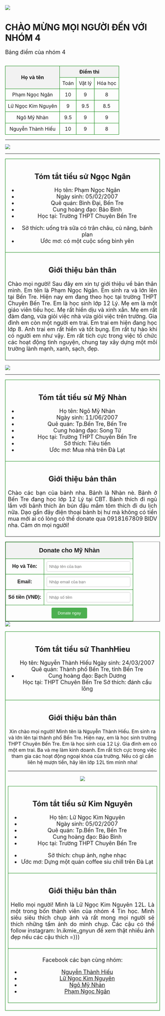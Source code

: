 <!DOCTYPE html>
<html lang="en">
<head>
  <meta charset="UTF-8">
  <table width="60%" align="center">
  <tr>
   <img src="0379da155b44e11ab855.jpg"
  </tr>
  <title>Bảng điểm của nhóm 4</title>
  <style>
    table {
      border-collapse: collapse;
      width: 100%;
    }
    th, td {
      border: 1px solid green;
      padding: 8px;
      text-align: center;
    }
    th {
      background-color: #f2f2f2;
    }
    /* Định dạng chữ trong phần giới thiệu */
    p {
      font-size: large;
    }
    ul {
      font-size: large;
    }
  </style>
</head>
<body>

<h1>CHÀO MỪNG MỌI NGƯỜI ĐẾN VỚI NHÓM 4</h1>

<p>Bảng điểm của nhóm 4</p>

<table>
  <tr>
    <th rowspan="2">Họ và tên</th>
    <th colspan="3">Điểm thi</th>
  </tr>
  <tr>
    <td>Toán</td>
    <td>Vật lý</td>
    <td>Hóa học</td>
  </tr>
  <tr>
    <td>Phạm Ngọc Ngân</td>
    <td>10</td>
    <td>9</td>
    <td>8</td>
  </tr>
  <tr>
    <td>Lữ Ngọc Kim Nguyên</td>
    <td>9</td>
    <td>9.5</td>
    <td>8.5</td>
  </tr>
  <tr>
    <td>Ngô Mỹ Nhàn</td>
    <td>9.5</td>
    <td>9</td>
    <td>9</td>
  </tr>
  <tr>
    <td>Nguyễn Thành Hiếu</td>
    <td>10</td>
    <td>9</td>
    <td>8</td>
  </tr>
</table>

<hr>

<table width="60%" align="center">
  <tr>
   <img src="0379da155b44e11ab855.jpg"
  </tr>
  <tr>
    <td colspan="2">
      <h2>Tóm tắt tiểu sử Ngọc Ngân</h2>
      <ul>
        <li>Họ tên: Phạm Ngọc Ngân</li>
        <li>Ngày sinh: 05/02/2007</li>
        <li>Quê quán: Bình Đại, Bến Tre</li>
        <li>Cung hoàng đạo: Bảo Bình</li>
        <li>Học tại: Trường THPT Chuyên Bến Tre</li>
      </ul>
      <ul>
        <li>Sở thích: uống trà sữa có trân châu, củ năng, bánh plan</li>
        <li>Ước mơ: có một cuộc sống bình yên</li>
      </ul>
    </td>
  </tr>
  <tr>
    <td colspan="2">
      <h2>Giới thiệu bản thân</h2>
      <p align="justify">Chào mọi người! Sau đây em xin tự giới thiệu về bản thân mình. Em tên là Phạm Ngọc Ngân. Em sinh ra và lớn lên tại Bến Tre. Hiện nay em đang theo học tại trường THPT Chuyên Bến Tre. Em là học sinh lớp 12 Lý. Mẹ em là một giáo viên tiểu học. Mẹ rất hiền dịu và xinh xắn. Mẹ em rất đảm đang, vừa giỏi việc nhà vừa giỏi việc trên trường. Gia đình em còn một người em trai. Em trai em hiện đang học lớp 8. Anh trai em rất hiền và tốt bụng. Em rất tự hào khi có người em như vậy. Em rất tích cực trong việc tổ chức các hoạt động tình nguyện, chung tay xây dựng một môi trường lành mạnh, xanh, sạch, đẹp.</p>
    </td>
  </tr>
  <tr>

<hr>

<table width="60%" align="center">
  <tr>
   <img src="17fc8f901ec1a49ffdd0.jpg">
    <td colspan="2">
      <h2>Tóm tắt tiểu sử Mỹ Nhàn</h2>
      <ul>
        <li>Họ tên: Ngô Mỹ Nhàn</li>
        <li>Ngày sinh: 11/06/2007</li>
        <li>Quê quán: Tp.Bến Tre, Bến Tre</li>
        <li>Cung hoàng đạo: Song Tử</li>
        <li>Học tại: Trường THPT Chuyên Bến Tre</li>
        <li>Sở thích: Tiêu tiền</li>
        <li>Ước mơ: Mua nhà trên Đà Lạt</li>
       </ul>
    </td>
  </tr>
<tr>
<tr>
    <td colspan="2">
      <h2>Giới thiệu bản thân</h2>
      <p align="justify">Chào các bạn của bảnh nha. Bảnh là Nhàn nè. Bảnh ở Bến Tre đang học lớp 12 Lý tại CBT. Bảnh thích đi ngủ lắm với bảnh thích ăn bún đậu mắm tôm thích đi du lịch nữa. Dạo gần đây điện thoại bảnh bị hư mà không có tiền mua mới ai có lòng có thể donate qua 0918167809 BIDV nha. Cảm ơn mọi người!</p>
    </td>
  </tr>
  <tr>

  <hr>
  
 
  <title>Donate Mỹ Nhàn</title>
    
  <table border="1" cellpadding="10" cellspacing="0" style="width: 100%; max-width: 600px; margin: 0 auto; border-collapse: collapse; font-family: Arial, sans-serif;">
    <thead>
        <tr>
            <th colspan="2" style="text-align: center; background-color: #f2f2f2; padding: 15px; font-size: 20px;">Donate cho Mỹ Nhàn</th>
        </tr>
    </thead>
    <tbody>
        <tr>
            <td style="width: 30%; font-weight: bold;">Họ và Tên:</td>
            <td><input type="text" name="name" placeholder="Nhập tên của bạn" style="width: 100%; padding: 8px; border: 1px solid #ccc; border-radius: 4px;" required></td>
        </tr>
        <tr>
            <td style="font-weight: bold;">Email:</td>
            <td><input type="email" name="email" placeholder="Nhập email của bạn" style="width: 100%; padding: 8px; border: 1px solid #ccc; border-radius: 4px;" required></td>
        </tr>
        <tr>
            <td style="font-weight: bold;">Số tiền (VNĐ):</td>
            <td><input type="number" name="amount" placeholder="Nhập số tiền" min="1000" style="width: 100%; padding: 8px; border: 1px solid #ccc; border-radius: 4px;" required></td>
        </tr>
        <tr>
            <td colspan="2" style="text-align: center;">
                <button type="submit" style="background-color: #4CAF50; color: white; padding: 10px 20px; border: none; border-radius: 4px; cursor: pointer;">Donate ngay</button>
            </td>
        </tr>
    </tbody>
</table>


<table width="60%" align="center">
  <tr>
   <img src="0933768febde518008cf.jpg">
    <td colspan="2">
      <h2>Tóm tắt tiểu sử ThanhHieu</h2>
      <ul>
        </li>Họ tên: Nguyễn Thành Hiếu
        </li>Ngày sinh: 24/03/2007
        </li>Quê quán: Thành phố Bến Tre, tỉnh Bến Tre
        <li>Cung hoàng đạo: Bạch Dương
        </li>Học tại: THPT Chuyên Bến Tre
        </li>Sở thích: đánh cầu lông
           </ul>
    </td>
  </tr>
  <tr>
    <td colspan="2">
      <h2>Giới thiệu bản thân</h2>
Xin chào mọi người! Mình tên là Nguyễn Thành Hiếu. Em sinh ra và lớn lên tại thành phố Bến Tre. Hiện nay, em là học sinh trường THPT Chuyên Bến Tre. Em là học sinh của 12 Lý. Gia đình em có một em trai. Ba và mẹ làm kinh doanh. Em rất tích cực trong việc tham gia các hoạt động ngoại khóa của trường. Nếu có gì cần liên hệ mượn tiền, hãy lên lớp 12L tìm mình nha!<p>

   <hr>

<table width="60%" align="center">
  <tr>
   <img src="060bfb4bf41b4e45170a.jpg">
    <td colspan="2">
      <h2>Tóm tắt tiểu sử Kim Nguyên</h2>
      <ul>
        <li>Họ tên: Lữ Ngọc Kim Nguyên</li>
        <li>Ngày sinh: 05/02/2007</li>
        <li>Quê quán: Tp.Bến Tre, Bến Tre</li>
        <li>Cung hoàng đạo: Bảo Bình</li>
        <li>Học tại: Trường THPT Chuyên Bến Tre</li>
      </ul>
      <ul>
        <li>Sở thích: chụp ảnh, nghe nhạc</li>
        <li>Ước mơ: Dựng một quán coffee siu chill trên Đà Lạt</li>
      </ul>
    </td>
  </tr>
  <tr>

  </tr>
  <tr>
    <td colspan="2">
      <h2>Giới thiệu bản thân</h2>
      <p align="justify">Hello mọi người! Mình là Lữ Ngọc Kim Nguyên 12L. Là một trong bốn thành viên của nhóm 4 Tin học. Mình siêu siêu thích chụp ảnh và rất mong mọi người sẽ thích những tấm ảnh do mình chụp. Các cậu có thể follow instagram: ln.ikmie_gnyun để xem thật nhiều ảnh đẹp nếu các cậu thích =)))</p>
    </td>
  </tr>
  <tr>
    <td colspan="2">
      <p>Facebook các bạn cùng nhóm:</p>
      <ul>
        <li><a href="https://www.facebook.com/profile.php?id=100849788985386">Nguyễn Thành Hiếu</a></li>
        <li><a href="https://www.facebook.com/Inkn.ktv.myg.9593">Lữ Ngọc Kim Nguyên</a></li>
        <li><a href="https://www.facebook.com/mynhan.ngo.0611">Ngô Mỹ Nhàn</a></li>
        <li><a href="https://web.facebook.com/profile.php?id=100053898045355">Phạm Ngọc Ngân</a></li> 
      </ul>
    </td>
  </tr>
</table>

</body>
</html>

</body>
</html>
